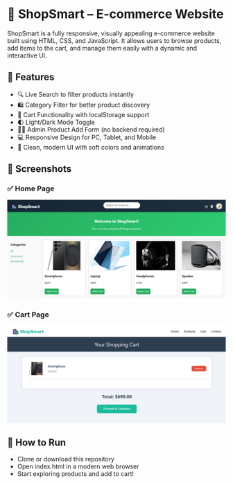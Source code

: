 # 🛒 ShopSmart – E-commerce Website
ShopSmart is a fully responsive, visually appealing e-commerce website built using HTML, CSS, and JavaScript. It allows users to browse products, add items to the cart, and manage them easily with a dynamic and interactive UI.

## 🔧 Features
   - 🔍 Live Search to filter products instantly
   - 🛍️ Category Filter for better product discovery
   - 🛒 Cart Functionality with localStorage support
   - 🌓 Light/Dark Mode Toggle
   - 🧑‍💼 Admin Product Add Form (no backend required)
   - 💻 Responsive Design for PC, Tablet, and Mobile
   - 🎨 Clean, modern UI with soft colors and animations

## 📸 Screenshots
### ✅ Home Page
![image alt](https://github.com/Lalit-Mohan-Cloud/ShopSmart-E-commerce/blob/main/images/Screenshot%202025-06-19%20220735.png?raw=true)

### ✅ Cart Page
![image alt](https://github.com/Lalit-Mohan-Cloud/ShopSmart-E-commerce/blob/main/images/Screenshot%202025-06-19%20224957.png?raw=true)

## 🚀 How to Run
   - Clone or download this repository
   - Open index.html in a modern web browser
   - Start exploring products and add to cart!

